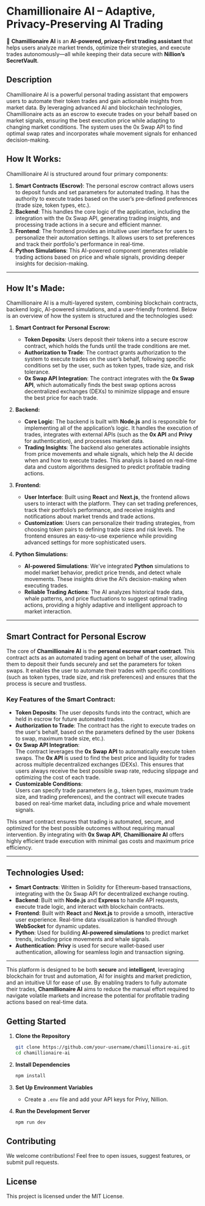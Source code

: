 # **Chamillionaire AI – Adaptive, Privacy-Preserving AI Trading**

🚀 **Chamillionaire AI** is an **AI-powered, privacy-first trading assistant** that helps users analyze market trends, optimize their strategies, and execute trades autonomously—all while keeping their data secure with **Nillion’s SecretVault**.


## Description
Chamillionaire AI is a powerful personal trading assistant that empowers users to automate their token trades and gain actionable insights from market data. By leveraging advanced AI and blockchain technologies, Chamillionaire acts as an escrow to execute trades on your behalf based on market signals, ensuring the best execution price while adapting to changing market conditions. The system uses the 0x Swap API to find optimal swap rates and incorporates whale movement signals for enhanced decision-making.

## How It Works:
Chamillionaire AI is structured around four primary components:

1. **Smart Contracts (Escrow)**: The personal escrow contract allows users to deposit funds and set parameters for automated trading. It has the authority to execute trades based on the user’s pre-defined preferences (trade size, token types, etc.).
2. **Backend**: This handles the core logic of the application, including the integration with the 0x Swap API, generating trading insights, and processing trade actions in a secure and efficient manner.
3. **Frontend**: The frontend provides an intuitive user interface for users to personalize their automation settings. It allows users to set preferences and track their portfolio's performance in real-time.
4. **Python Simulations**: This AI-powered component generates reliable trading actions based on price and whale signals, providing deeper insights for decision-making.

---

## How It's Made:
Chamillionaire AI is a multi-layered system, combining blockchain contracts, backend logic, AI-powered simulations, and a user-friendly frontend. Below is an overview of how the system is structured and the technologies used:

1. **Smart Contract for Personal Escrow:**
   - **Token Deposits**: Users deposit their tokens into a secure escrow contract, which holds the funds until the trade conditions are met.
   - **Authorization to Trade**: The contract grants authorization to the system to execute trades on the user’s behalf, following specific conditions set by the user, such as token types, trade size, and risk tolerance.
   - **0x Swap API Integration**: The contract integrates with the **0x Swap API**, which automatically finds the best swap options across decentralized exchanges (DEXs) to minimize slippage and ensure the best price for each trade.

2. **Backend:**
   - **Core Logic**: The backend is built with **Node.js** and is responsible for implementing all of the application’s logic. It handles the execution of trades, integrates with external APIs (such as the **0x API** and **Privy** for authentication), and processes market data.
   - **Trading Insights**: The backend also generates actionable insights from price movements and whale signals, which help the AI decide when and how to execute trades. This analysis is based on real-time data and custom algorithms designed to predict profitable trading actions.

3. **Frontend:**
   - **User Interface**: Built using **React** and **Next.js**, the frontend allows users to interact with the platform. They can set trading preferences, track their portfolio’s performance, and receive insights and notifications about market trends and trade actions.
   - **Customization**: Users can personalize their trading strategies, from choosing token pairs to defining trade sizes and risk levels. The frontend ensures an easy-to-use experience while providing advanced settings for more sophisticated users.

4. **Python Simulations:**
   - **AI-powered Simulations**: We’ve integrated **Python** simulations to model market behavior, predict price trends, and detect whale movements. These insights drive the AI’s decision-making when executing trades.
   - **Reliable Trading Actions**: The AI analyzes historical trade data, whale patterns, and price fluctuations to suggest optimal trading actions, providing a highly adaptive and intelligent approach to market interaction.

---

## Smart Contract for Personal Escrow

The core of **Chamillionaire AI** is the **personal escrow smart contract**. This contract acts as an automated trading agent on behalf of the user, allowing them to deposit their funds securely and set the parameters for token swaps. It enables the user to automate their trades with specific conditions (such as token types, trade size, and risk preferences) and ensures that the process is secure and trustless. 

### **Key Features of the Smart Contract**:
- **Token Deposits**: The user deposits funds into the contract, which are held in escrow for future automated trades.
- **Authorization to Trade**: The contract has the right to execute trades on the user's behalf, based on the parameters defined by the user (tokens to swap, maximum trade size, etc.).
- **0x Swap API Integration**:  
  The contract leverages the **0x Swap API** to automatically execute token swaps. The **0x API** is used to find the best price and liquidity for trades across multiple decentralized exchanges (DEXs). This ensures that users always receive the best possible swap rate, reducing slippage and optimizing the cost of each trade.
- **Customizable Conditions**:  
  Users can specify trade parameters (e.g., token types, maximum trade size, and trading preferences), and the contract will execute trades based on real-time market data, including price and whale movement signals.

This smart contract ensures that trading is automated, secure, and optimized for the best possible outcomes without requiring manual intervention. By integrating with **0x Swap API**, **Chamillionaire AI** offers highly efficient trade execution with minimal gas costs and maximum price efficiency.

---

## Technologies Used:

- **Smart Contracts**: Written in Solidity for Ethereum-based transactions, integrating with the 0x Swap API for decentralized exchange routing.
- **Backend**: Built with **Node.js** and **Express** to handle API requests, execute trade logic, and interact with blockchain contracts.
- **Frontend**: Built with **React** and **Next.js** to provide a smooth, interactive user experience. Real-time data visualization is handled through **WebSocket** for dynamic updates.
- **Python**: Used for building **AI-powered simulations** to predict market trends, including price movements and whale signals.
- **Authentication**: **Privy** is used for secure wallet-based user authentication, allowing for seamless login and transaction signing.

---

This platform is designed to be both **secure** and **intelligent**, leveraging blockchain for trust and automation, AI for insights and market prediction, and an intuitive UI for ease of use. By enabling traders to fully automate their trades, **Chamillionaire AI** aims to reduce the manual effort required to navigate volatile markets and increase the potential for profitable trading actions based on real-time data.


## **Getting Started**

1. **Clone the Repository**

   ```bash
   git clone https://github.com/your-username/chamillionaire-ai.git
   cd chamillionaire-ai
   ```

2. **Install Dependencies**

   ```bash
   npm install
   ```

3. **Set Up Environment Variables**

   - Create a `.env` file and add your API keys for Privy, Nillion.

4. **Run the Development Server**
   ```bash
   npm run dev
   ```

## **Contributing**

We welcome contributions! Feel free to open issues, suggest features, or submit pull requests.

## **License**

This project is licensed under the MIT License.
